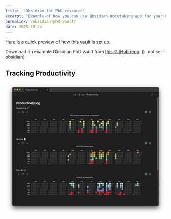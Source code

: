 ```yaml
---
title:  "Obsidian for PhD research" 
excerpt: "Example of how you can use Obsidian notetaking app for your PhD (or other research)."
permalink: /obsidian-phd-vault/
date: 2025-10-24
---
```


Here is a quick preview of how this vault is set up.

Download an example Obsidian PhD vault from [this GitHub repo](https://github.com/jazsakr/phd_vault).
{: .notice--obsidian}


## Tracking Productivity 

![Preview of a productivity log in an Obsidian PhD vault](/assets/images/preview/obsidian-phd-vault-preview-productivity-log.png)